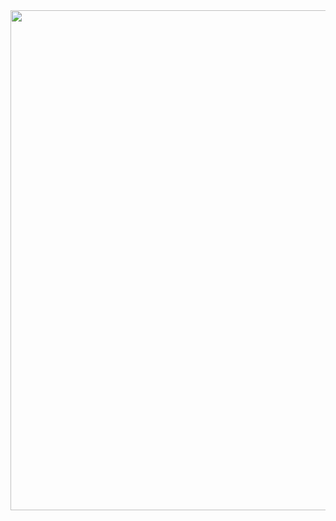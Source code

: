 
<img src = 'https://user-images.githubusercontent.com/92948655/164938513-4197e478-d9a2-4b82-a4da-fbb3dd1e7938.png' width="800">

